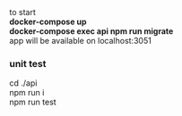 <div>to start</div>
<div><b>docker-compose up</b></div>
<div><b>docker-compose exec api npm run migrate</b></div>
<div>app will be available on localhost:3051</div>
<h3>unit test</h3>
<div>cd ./api</div>
<div>npm run i</div>
<div>npm run test</div>
